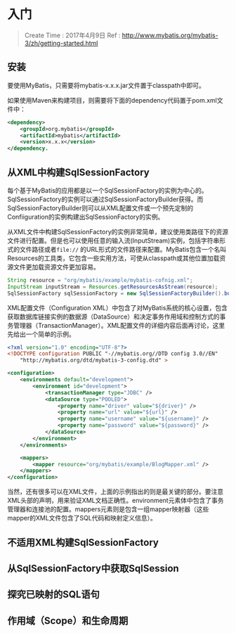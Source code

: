 
# 入门

> Create Time : 2017年4月9日 Ref : http://www.mybatis.org/mybatis-3/zh/getting-started.html

## 安装

要使用MyBatis，只需要将mybatis-x.x.x.jar文件置于classpath中即可。

如果使用Maven来构建项目，则需要将下面的dependency代码置于pom.xml文件中：

```xml
<dependency>
    <groupId>org.mybatis</groupId>
    <artifactId>mybatis</artifactId>
    <version>x.x.x</version>
</dependency.
```

## 从XML中构建SqlSessionFactory

每个基于MyBatis的应用都是以一个SqlSessionFactory的实例为中心的。SqlSessionFactory的实例可以通过SqlSessionFactoryBuilder获得。而SqlSessionFactoryBuilder则可以从XML配置文件或一个预先定制的Confiiguration的实例构建出SqlSessionFactory的实例。

从XML文件中构建SqlSessionFactory的实例非常简单，建议使用类路径下的资源文件进行配置。但是也可以使用任意的输入流(InputStream)实例，包括字符串形式的文件路径或者`file://` 的URL形式的文件路径来配置。MyBatis包含一个名叫Resources的工具类，它包含一些实用方法，可使从classpath或其他位置加载资源文件更加载资源文件更加容易。

```Java
String resource = "org/mybatis/example/mybatis-cofnig.xml";
InputStream inputStream = Resources.getResourcesAsStream(resource);
SqlSessionFactory sqlSessionFactory = new SqlSessionFactoryBuilder().build(inputStream);
```

XML配置文件（Configuration XML）中包含了对MyBatis系统的核心设置，包含获取数据库链接实例的数据源（DataSource）和决定事务作用域和控制方式的事务管理器（TransactionManager）。XML配置文件的详细内容后面再讨论，这里先给出一个简单的示例。

```XML
<?xml version="1.0" encoding="UTF-8"?>
<!DOCTYPE configuration PUBLIC "-//mybatis.org//DTD config 3.0//EN"
    "http://mybatis.org/dtd/mybatis-3-config.dtd" >

<configuration>
    <environments default="development">
        <environment id="development">
            <transactionManager type="JDBC" />
            <dataSource type="POOLED">
                <property name="driver" value="${driver}" />
                <property name="url" value="${url}" />
                <property name="username" value="${username}" />
                <property name="password" value="${password}" />
            </dataSource>
        </environment>
    </environments>

    <mappers>
        <mapper resource="org/mybatis/example/BlogMapper.xml" />
    </mappers>
</configuration>
```

当然，还有很多可以在XML文件，上面的示例指出的则是最关键的部分。要注意XML头部的声明，用来验证XML文档正确性。environment元素体中包含了事务管理器和连接池的配置。mappers元素则是包含一组mapper映射器（这些mapper的XML文件包含了SQL代码和映射定义信息）。

## 不适用XML构建SqlSessionFactory

## 从SqlSessionFactory中获取SqlSession

## 探究已映射的SQL语句

## 作用域（Scope）和生命周期

## 